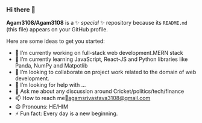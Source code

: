 ### Hi there 👋


**Agam3108/Agam3108** is a ✨ _special_ ✨ repository because its `README.md` (this file) appears on your GitHub profile.

Here are some ideas to get you started:

- 🔭 I’m currently working on full-stack web development.MERN stack
- 🌱 I’m currently learning JavaScript, React-JS and Python libraries like Panda, NumPy and Matpotlib
- 👯 I’m looking to collaborate on project work related to the domain of web development.
- 🤔 I’m looking for help with ...
- 💬 Ask me about any discussion around Cricket/politics/tech/finance
- 📫 How to reach me📧agamsrivastava3108@gmail.com 
- 😄 Pronouns: HE/HIM
- ⚡ Fun fact: Every day is a new beginning.


